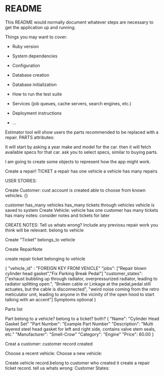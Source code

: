 # README
This README would normally document whatever steps are necessary to get the
application up and running.

Things you may want to cover:

* Ruby version

* System dependencies

* Configuration

* Database creation

* Database initialization

* How to run the test suite

* Services (job queues, cache servers, search engines, etc.)

* Deployment instructions

* ...

Estimator tool will show users the parts recommended to be replaced with a repair.
PARTS
    attributes:


It will start by asking a year make and model for the car.
then it will fetch available specs for that car.
ask you to select specs, similar to buying parts.

I am going to create some objects to represent how the app might work.

Create a repair! TICKET
a repair has one vehicle
a vehicle has many repairs

USER STORIES:

Create Customer:                    cust account is created able to choose from known vehicles.
{}

customer has_many vehicles
has_many tickets through vehicles
                 vehicle is saved to system
Create Vehicle:
vehicle has one customer
has many tickets
has many notes:
consider notes and tickets for later

CREATE NOTES: Tell us whats wrong? Include any previosu repair work you think will be relevant.
belong to vehicle


Create "Ticket"
belongs_to vehicle

Create RepairNote

create repair ticket belonging to vehicle

{
  "vehicle_id" : "FOREIGN KEY FROM VEhICLE"
  "jobs": ["Repair blown cylinder head gasket","Fix Parking Break Pedal"]
  "customer_states": ["exhaust bubbling up through radiator, overpressurized radiator, leading to radiator splitting open.", "Broken cable or Linkage at the pedal,pedal still actuates, but the cable is disconnected", "weird noise coming from the retro meticulator unit, leading to anyone in the vicinity of the open hood to start talking with an accent"]                                                         Symptoms optional
}

Parts list

Part
belong to a vehicle?
belong to a ticket?
both?
{
    "Name": "Cylinder Head Gasket Set"
    "Part Number": "Example Part Number"
    "Description": "Multi layered steel head gasket for left and right side, contains valve stem seals, etc."
    "Manufacturer": "Smell-Crow"
    "Category": "Engine"
    "Price": 60.00
}



Creat a customer:
customer record created

Choose a recent vehicle:
Choose a new vehicle:

Create vehicle record.belong to customer who created it
create a repair ticket record.
tell us whats wrong:
Customer States:



